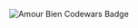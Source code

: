 <p align="center">
  <img src="https://www.codewars.com/users/AmourBien/badges/large" alt="Amour Bien Codewars Badge" />
</p>
